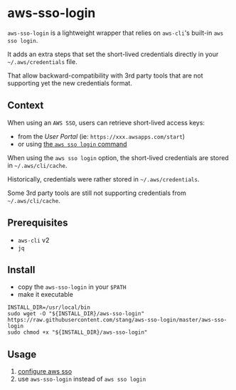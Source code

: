 # aws-sso-login

`aws-sso-login` is a lightweight wrapper that relies on `aws-cli`'s built-in `aws sso login`.

It adds an extra steps that set the short-lived credentials directly in your `~/.aws/credentials` file.

That allow backward-compatibility with 3rd party tools that are not supporting yet the new credentials format.

## Context

When using an `AWS SSO`, users can retrieve short-lived access keys:
* from the _User Portal_ (ie: `https://xxx.awsapps.com/start`)
* or using [the `aws sso login` command](https://docs.aws.amazon.com/cli/latest/userguide/cli-configure-sso.html#sso-using-profile)

When using the `aws sso login` option, the short-lived credentials are stored in `~/.aws/cli/cache`.

Historically, credentials were rather stored in `~/.aws/credentials`.

Some 3rd party tools are still not supporting credentials from `~/.aws/cli/cache`.

## Prerequisites

* `aws-cli` v2
* `jq`

## Install

* copy the `aws-sso-login` in your `$PATH`
* make it executable

```
INSTALL_DIR=/usr/local/bin
sudo wget -O "${INSTALL_DIR}/aws-sso-login" https://raw.githubusercontent.com/stang/aws-sso-login/master/aws-sso-login
sudo chmod +x "${INSTALL_DIR}/aws-sso-login"
```

## Usage

1. [configure aws sso](https://docs.aws.amazon.com/cli/latest/userguide/cli-configure-sso.html#sso-configure-profile-auto)
2. use `aws-sso-login` instead of `aws sso login`
